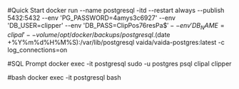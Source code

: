 
#Quick Start
docker run --name postgresql -itd --restart always --publish 5432:5432 --env 'PG_PASSWORD=4amys3c6927' --env 'DB_USER=clipper' --env 'DB_PASS=ClipPos76resPa$$' --env 'DB_NAME=clipal'  --volume /opt/docker/backups/postgresql.$(date +%Y%m%d%H%M%S):/var/lib/postgresql vaida/vaida-postgres:latest  -c log_connections=on

#SQL Prompt
docker exec -it postgresql sudo -u postgres psql clipal clipper

#bash
docker exec -it postgresql bash